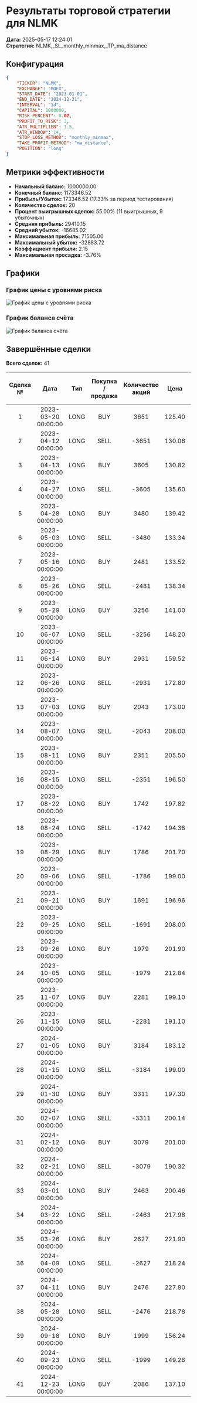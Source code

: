 # Результаты торговой стратегии для NLMK

**Дата:** 2025-05-17 12:24:01  
**Стратегия:** NLMK,_SL_monthly_minmax,_TP_ma_distance

## Конфигурация

```json
{
    "TICKER": "NLMK",
    "EXCHANGE": "MOEX",
    "START_DATE": "2023-01-01",
    "END_DATE": "2024-12-31",
    "INTERVAL": "1d",
    "CAPITAL": 1000000,
    "RISK_PERCENT": 0.02,
    "PROFIT_TO_RISK": 3,
    "ATR_MULTIPLIER": 1.5,
    "ATR_WINDOW": 14,
    "STOP_LOSS_METHOD": "monthly_minmax",
    "TAKE_PROFIT_METHOD": "ma_distance",
    "POSITION": "long"
}
```

## Метрики эффективности

- **Начальный баланс:** 1000000.00
- **Конечный баланс:** 1173346.52
- **Прибыль/Убыток:** 173346.52 (17.33% за период тестирования)
- **Количество сделок:** 20
- **Процент выигрышных сделок:** 55.00% (11 выигрышных, 9 убыточных)
- **Средняя прибыль:** 29410.15
- **Средний убыток:** -16685.02
- **Максимальная прибыль:** 71505.00
- **Максимальный убыток:** -32883.72
- **Коэффициент прибыли:** 2.15
- **Максимальная просадка:** -3.76%

## Графики

### График цены с уровнями риска

![График цены с уровнями риска](NLMK,_SL_monthly_minmax,_TP_ma_distance,_Price_Risk_Levels.jpg)

### График баланса счёта

![График баланса счёта](NLMK,_SL_monthly_minmax,_TP_ma_distance,_Balance.jpg)

## Завершённые сделки

**Всего сделок:** 41

| Сделка № | Дата | Тип | Покупка / продажа | Количество акций | Цена | Stop Loss в момент сделки | Take Profit в момент сделки | Прибыль / убыток | Прибыль / убыток с учётом комиссии |
|:--------:|:----:|:---:|:-----------------:|:----------------:|:----:|:-------------------------:|:---------------------------:|:----------------:|:----------------------------------:|
| 1 | 2023-03-20 00:00:00 | LONG | BUY | 3651 | 125.40 | 114.40 | 136.71 | 0.00 | -228.92 |
| 2 | 2023-04-12 00:00:00 | LONG | SELL | -3651 | 130.06 | 130.38 | 136.71 | 17013.66 | 16547.32 |
| 3 | 2023-04-13 00:00:00 | LONG | BUY | 3605 | 130.82 | 120.80 | 140.25 | 0.00 | -235.80 |
| 4 | 2023-04-27 00:00:00 | LONG | SELL | -3605 | 135.60 | 137.36 | 140.25 | 17231.90 | 16751.68 |
| 5 | 2023-04-28 00:00:00 | LONG | BUY | 3480 | 139.42 | 128.00 | 159.46 | 0.00 | -242.59 |
| 6 | 2023-05-03 00:00:00 | LONG | SELL | -3480 | 133.34 | 134.53 | 159.46 | -21158.40 | -21633.00 |
| 7 | 2023-05-16 00:00:00 | LONG | BUY | 2481 | 133.52 | 125.88 | 137.46 | 0.00 | -165.63 |
| 8 | 2023-05-26 00:00:00 | LONG | SELL | -2481 | 138.34 | 132.14 | 137.46 | 11958.42 | 11621.18 |
| 9 | 2023-05-29 00:00:00 | LONG | BUY | 3256 | 141.00 | 125.88 | 151.66 | 0.00 | -229.55 |
| 10 | 2023-06-07 00:00:00 | LONG | SELL | -3256 | 148.20 | 148.51 | 151.66 | 23443.20 | 22972.38 |
| 11 | 2023-06-14 00:00:00 | LONG | BUY | 2931 | 159.52 | 131.30 | 198.12 | 0.00 | -233.78 |
| 12 | 2023-06-26 00:00:00 | LONG | SELL | -2931 | 172.80 | 171.75 | 198.12 | 38923.68 | 38436.67 |
| 13 | 2023-07-03 00:00:00 | LONG | BUY | 2043 | 173.00 | 146.22 | 221.94 | 0.00 | -176.72 |
| 14 | 2023-08-07 00:00:00 | LONG | SELL | -2043 | 208.00 | 208.27 | 221.94 | 71505.00 | 71115.81 |
| 15 | 2023-08-11 00:00:00 | LONG | BUY | 2351 | 205.50 | 183.80 | 251.37 | 0.00 | -241.57 |
| 16 | 2023-08-15 00:00:00 | LONG | SELL | -2351 | 196.50 | 199.86 | 251.37 | -21159.00 | -21631.55 |
| 17 | 2023-08-22 00:00:00 | LONG | BUY | 1742 | 197.82 | 188.02 | 213.36 | 0.00 | -172.30 |
| 18 | 2023-08-24 00:00:00 | LONG | SELL | -1742 | 194.38 | 194.63 | 213.36 | -5992.48 | -6334.09 |
| 19 | 2023-08-29 00:00:00 | LONG | BUY | 1786 | 201.70 | 188.02 | 218.67 | 0.00 | -180.12 |
| 20 | 2023-09-06 00:00:00 | LONG | SELL | -1786 | 199.00 | 200.21 | 218.67 | -4822.20 | -5180.03 |
| 21 | 2023-09-21 00:00:00 | LONG | BUY | 1691 | 196.96 | 184.44 | 201.05 | 0.00 | -166.53 |
| 22 | 2023-09-25 00:00:00 | LONG | SELL | -1691 | 208.00 | 195.02 | 201.05 | 18668.64 | 18326.25 |
| 23 | 2023-09-26 00:00:00 | LONG | BUY | 1979 | 201.90 | 184.44 | 211.67 | 0.00 | -199.78 |
| 24 | 2023-10-05 00:00:00 | LONG | SELL | -1979 | 212.84 | 205.76 | 211.67 | 21650.26 | 21239.87 |
| 25 | 2023-11-07 00:00:00 | LONG | BUY | 2281 | 199.10 | 185.54 | 204.28 | 0.00 | -227.07 |
| 26 | 2023-11-15 00:00:00 | LONG | SELL | -2281 | 191.10 | 192.92 | 204.28 | -18248.00 | -18693.02 |
| 27 | 2024-01-05 00:00:00 | LONG | BUY | 3184 | 183.12 | 160.32 | 198.04 | 0.00 | -291.53 |
| 28 | 2024-01-15 00:00:00 | LONG | SELL | -3184 | 199.00 | 192.18 | 198.04 | 50561.92 | 49953.58 |
| 29 | 2024-01-30 00:00:00 | LONG | BUY | 3311 | 197.30 | 176.62 | 225.83 | 0.00 | -326.63 |
| 30 | 2024-02-07 00:00:00 | LONG | SELL | -3311 | 200.14 | 200.49 | 225.83 | 9403.24 | 8745.28 |
| 31 | 2024-02-12 00:00:00 | LONG | BUY | 3079 | 201.00 | 192.00 | 227.80 | 0.00 | -309.44 |
| 32 | 2024-02-21 00:00:00 | LONG | SELL | -3079 | 190.32 | 195.57 | 227.80 | -32883.72 | -33486.16 |
| 33 | 2024-03-01 00:00:00 | LONG | BUY | 2463 | 200.46 | 186.72 | 213.60 | 0.00 | -246.87 |
| 34 | 2024-03-22 00:00:00 | LONG | SELL | -2463 | 217.98 | 207.76 | 213.60 | 43151.76 | 42636.45 |
| 35 | 2024-03-26 00:00:00 | LONG | BUY | 2627 | 221.90 | 193.30 | 254.84 | 0.00 | -291.47 |
| 36 | 2024-04-09 00:00:00 | LONG | SELL | -2627 | 218.24 | 218.15 | 254.84 | -9614.82 | -10192.94 |
| 37 | 2024-04-11 00:00:00 | LONG | BUY | 2476 | 227.80 | 202.02 | 262.57 | 0.00 | -282.02 |
| 38 | 2024-05-28 00:00:00 | LONG | SELL | -2476 | 218.78 | 251.17 | 262.57 | -22333.52 | -22886.39 |
| 39 | 2024-09-18 00:00:00 | LONG | BUY | 1999 | 156.24 | 123.82 | 176.25 | 0.00 | -156.16 |
| 40 | 2024-09-23 00:00:00 | LONG | SELL | -1999 | 149.26 | 148.71 | 176.25 | -13953.02 | -14258.37 |
| 41 | 2024-12-23 00:00:00 | LONG | BUY | 2086 | 137.10 | 113.20 | 158.92 | 0.00 | -143.00 |
